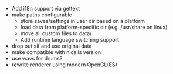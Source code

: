 * Add i18n support via gettext
* make paths configurable
  * store saves/settings in user dir based on a platform
  * load data from platform-specific dir (e.g. /usr/share on linux)
  * move all custom files to data/
  * Add runtime language switching support
* drop out sif and use original data
* make compatible with nicalis version
* use wavs for drums?
* rewrite renderer using modern OpenGL(ES)